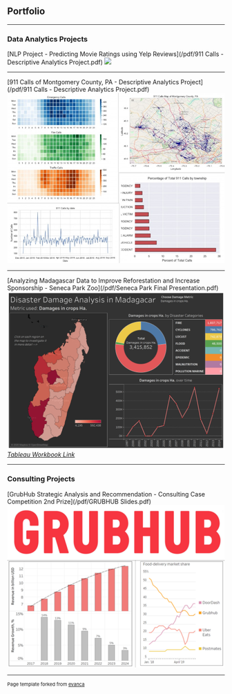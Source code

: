 ## Portfolio

---

### Data Analytics Projects

[NLP Project - Predicting Movie Ratings using Yelp Reviews](/pdf/911 Calls - Descriptive Analytics Project.pdf)
<img src="images/wordcloud_like2.png?raw=true"/>

---
[911 Calls of Montgomery County, PA - Descriptive Analytics Project](/pdf/911 Calls - Descriptive Analytics Project.pdf)
<img src="images/reseized_collage.jpg?raw=true"/>

---
[Analyzing Madagascar Data to Improve Reforestation and Increase Sponsorship - Seneca Park Zoo](/pdf/Seneca Park Final Presentation.pdf)
<img src="images/Disaster_Damage_2.png?raw=true"/>
*[Tableau Workbook Link](https://public.tableau.com/profile/ilia.isaikin#!/vizhome/SenecaParkZoo-MadagascarDisasterAnalysis/Disaster_Damage_2)*

---

### Consulting Projects

[GrubHub Strategic Analysis and Recommendation - Consulting Case Competition 2nd Prize](/pdf/GRUBHUB Slides.pdf)
<img src="images/grubhub_collage.png?raw=true"/>

---
<p style="font-size:11px">Page template forked from <a href="https://github.com/evanca/quick-portfolio">evanca</a></p>
<!-- Remove above link if you don't want to attibute -->

